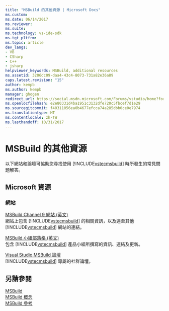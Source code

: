 ```yaml
---
title: "MSBuild 的其他資源 | Microsoft Docs"
ms.custom: 
ms.date: 06/14/2017
ms.reviewer: 
ms.suite: 
ms.technology: vs-ide-sdk
ms.tgt_pltfrm: 
ms.topic: article
dev_langs:
- VB
- CSharp
- C++
- jsharp
helpviewer_keywords: MSBuild, additional resources
ms.assetid: 3206dc09-daa4-43c4-8073-731a82e36a89
caps.latest.revision: "15"
author: kempb
ms.author: kempb
manager: ghogen
redirect_url: https://social.msdn.microsoft.com/Forums/vstudio/home?forum=msbuild
ms.openlocfilehash: e2e80331d4ba1951c3132dfe720c5fbcef7d1e29
ms.sourcegitcommit: f40311056ea0b4677efcca74a285dbb0ce0e7974
ms.translationtype: HT
ms.contentlocale: zh-TW
ms.lasthandoff: 10/31/2017
---
```

# <a name="additional-resources-for-msbuild"></a>MSBuild 的其他資源
以下網站和論壇可協助您尋找使用 [!INCLUDE[vstecmsbuild](../extensibility/internals/includes/vstecmsbuild_md.md)] 時所發生的常見問題解答。  

## <a name="microsoft-resources"></a>Microsoft 資源  

### <a name="on-the-web"></a>網站  
 [MSBuild Channel 9 網站 (英文)](http://go.microsoft.com/fwlink/?LinkId=243092)  
 網站上包含 [!INCLUDE[vstecmsbuild](../extensibility/internals/includes/vstecmsbuild_md.md)] 的相關資訊，以及連至其他 [!INCLUDE[vstecmsbuild](../extensibility/internals/includes/vstecmsbuild_md.md)] 網站的連結。  

 [MSBuild 小組部落格 (英文)](http://go.microsoft.com/fwlink/?LinkId=65846)  
 包含 [!INCLUDE[vstecmsbuild](../extensibility/internals/includes/vstecmsbuild_md.md)] 產品小組所撰寫的資訊、連結及更新。  

 [Visual Studio MSBuild 論壇](http://go.microsoft.com/fwlink/?LinkId=48931)  
 [!INCLUDE[vstecmsbuild](../extensibility/internals/includes/vstecmsbuild_md.md)] 專屬的社群論壇。  

## <a name="see-also"></a>另請參閱  
 [MSBuild](../msbuild/msbuild.md)   
 [MSBuild 概念](../msbuild/msbuild-concepts.md)   
 [MSBuild 參考](../msbuild/msbuild-reference.md)
